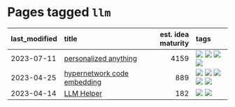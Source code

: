 # Pages tagged `llm`

|last_modified|title|est. idea maturity|tags
|:---|:---|---:|:---|
|2023-07-11|[personalized anything](../personalized_anything.md)|4159|[![](https://img.shields.io/badge/tag-gdpr_data_export-7ffa70)](../tags/gdpr_data_export.md) [![](https://img.shields.io/badge/tag-llm-f76896)](../tags/llm.md) [![](https://img.shields.io/badge/tag-personalization-418eb4)](../tags/personalization.md) [![](https://img.shields.io/badge/tag-productivity-a3de36)](../tags/productivity.md)|
|2023-04-25|[hypernetwork code embedding](../hypernetwork_embedding_for_code.md)|889|[![](https://img.shields.io/badge/tag-embeddings-d3fceb)](../tags/embeddings.md) [![](https://img.shields.io/badge/tag-llm-f76896)](../tags/llm.md) [![](https://img.shields.io/badge/tag-machinelearning-e13c2b)](../tags/machinelearning.md) [![](https://img.shields.io/badge/tag-models-35b163)](../tags/models.md) [![](https://img.shields.io/badge/tag-nlp-297b32)](../tags/nlp.md)|
|2023-04-14|[LLM Helper](../llm-helper.md)|182|[![](https://img.shields.io/badge/tag-llm-f76896)](../tags/llm.md) [![](https://img.shields.io/badge/tag-tooling-4db4d2)](../tags/tooling.md)|